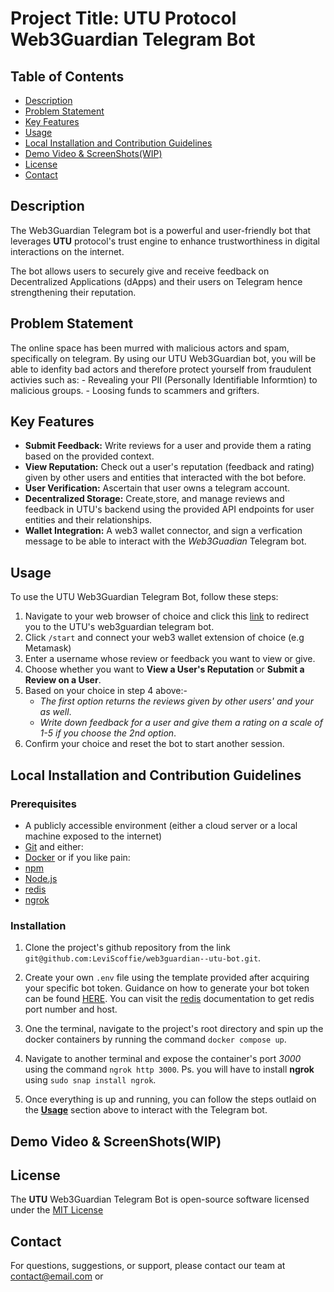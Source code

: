# Project Title: UTU Protocol Web3Guardian Telegram Bot

## Table of Contents

- [Description](#Description)
- [Problem Statement](#ProblemStatement)
- [Key Features](#KeyFeatures)
- [Usage](#Usage)
- [Local Installation and Contribution Guidelines](#LocalInstallationandCotributionGuidelines)
- [Demo Video  & ScreenShots(WIP)](#DemoVideo&ScreenShots(WIP))
- [License](#License)
- [Contact](#contact)


## Description
The Web3Guardian Telegram bot is a powerful and user-friendly bot that leverages **UTU** protocol's trust engine to enhance trustworthiness in digital interactions on the internet.

The bot allows users to securely give and receive feedback on Decentralized Applications (dApps) and their users on Telegram hence strengthening their reputation.

## Problem Statement
The online space has been murred with malicious actors and spam, specifically on telegram. By using our UTU Web3Guardian bot, you will be able to idenfity bad actors and therefore protect yourself from fraudulent activies such as:
    - Revealing your PII (Personally Identifiable Informtion) to malicious groups.
    - Loosing funds to scammers and grifters.

## Key Features
- **Submit Feedback:** Write reviews for a user and provide them a  rating based on the provided context.
- **View Reputation:** Check out a user's reputation (feedback and rating) given by other users and entities that interacted with the bot before.
- **User Verification:** Ascertain that user owns a telegram account.
- **Decentralized Storage:** Create,store, and manage reviews and feedback in UTU's backend using the provided API endpoints for user entities and their relationships.
- **Wallet Integration:**  A web3 wallet connector, and sign a verfication message to be able to interact with the _Web3Guadian_ Telegram bot.

## Usage
To use the UTU Web3Guardian Telegram Bot, follow these steps:
1. Navigate to your web browser of choice and click this [link](https://t.me/web3guardian_utu_bot) to redirect you to the UTU's web3guardian telegram bot.
2. Click ```/start``` and connect your web3 wallet extension of choice (e.g Metamask)
3. Enter a username whose review or feedback you want to view or give.
4. Choose whether you want to **View a User's Reputation** or **Submit a Review on a User**.
5. Based on your choice in step 4 above:-
    - _The first option returns the reviews given by other users' and your as well_.
    - _Write down feedback for a user and give them a rating on a scale of 1-5 if you choose the 2nd option_.
6. Confirm your choice and reset the bot to start another session.

## Local Installation and Contribution Guidelines
### Prerequisites
- A publicly accessible environment (either a cloud server or a local machine exposed to the internet)
- [Git](https://git-scm.com/downloads)
and either:
- [Docker](https://docs.docker.com/install/)
or if you like pain:
- [npm](https://www.npmjs.com/get-npm)
- [Node.js](https://nodejs.org/en/download/)
- [redis](https://redis.io/download)
- [ngrok]()

### Installation

1. Clone the project's github repository from the link `git@github.com:LeviScoffie/web3guardian--utu-bot.git`.

2. Create your own `.env` file using the template provided after acquiring your specific bot token. Guidance on how to generate your bot token can be found [HERE](https://medium.com/geekculture/generate-telegram-token-for-bot-api-d26faf9bf064). You can visit the [redis](https://redis.io/docs/ui/cli/#:~:text=Host%2C%20port%2C%20password%2C%20and,%2C%20use%20the%20%2Dh%20option.) documentation to get redis port number and host. 

3. One the terminal, navigate to the project's root directory and spin up the docker containers by running the command ```docker compose up```.

4. Navigate to another terminal and expose the container's port _3000_ using the command ```ngrok http 3000```. Ps. you will have to install **ngrok** using ```sudo snap install ngrok```.

5. Once everything is up and running, you can follow the steps outlaid on the [**Usage**](#Usage) section above to interact with the Telegram bot.

## Demo Video  & ScreenShots(WIP)

## License
The **UTU** Web3Guardian Telegram Bot is open-source software licensed under the [MIT License](https://github.com/git/git-scm.com/blob/main/MIT-LICENSE.txt)
## Contact
For questions, suggestions, or support, please contact our team at contact@email.com or 